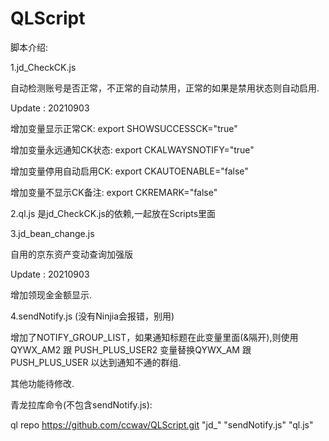 # QLScript

脚本介绍:

1.jd_CheckCK.js

自动检测账号是否正常，不正常的自动禁用，正常的如果是禁用状态则自动启用.

Update : 20210903

增加变量显示正常CK:  export SHOWSUCCESSCK="true"

增加变量永远通知CK状态:  export CKALWAYSNOTIFY="true"

增加变量停用自动启用CK:  export CKAUTOENABLE="false"

增加变量不显示CK备注:  export CKREMARK="false"

2.ql.js 是jd_CheckCK.js的依赖,一起放在Scripts里面

3.jd_bean_change.js

自用的京东资产变动查询加强版

Update : 20210903

增加领现金金额显示.

4.sendNotify.js (没有Ninjia会报错，别用)

增加了NOTIFY_GROUP_LIST，如果通知标题在此变量里面(&隔开),则使用 QYWX_AM2 跟 PUSH_PLUS_USER2 变量替换QYWX_AM 跟 PUSH_PLUS_USER 以达到通知不通的群组.

其他功能待修改.

青龙拉库命令(不包含sendNotify.js):

ql repo https://github.com/ccwav/QLScript.git "jd_" "sendNotify.js" "ql.js"
